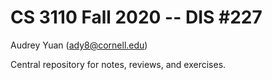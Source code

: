 # CS 3110 Fall 2020 -- DIS #227
Audrey Yuan (ady8@cornell.edu)

Central repository for notes, reviews, and exercises.
